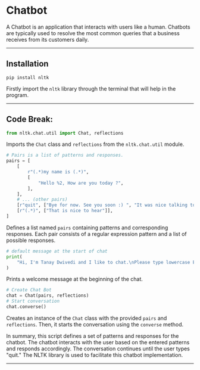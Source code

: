 # Chatbot

A Chatbot is an application that interacts with users like a human. Chatbots are typically used to resolve the most common queries that a business receives from its customers daily.

-----

## Installation

```
pip install nltk
```
Firstly import the `nltk` library through the terminal that will help in the program.

-----

## Code Break:

```python
from nltk.chat.util import Chat, reflections
```

Imports the `Chat` class and `reflections` from the `nltk.chat.util` module.

```python
# Pairs is a list of patterns and responses.
pairs = [
    [
        r"(.*)my name is (.*)",
        [
            "Hello %2, How are you today ?",
        ],
    ],
    # ... (other pairs)
    [r"quit", ["Bye for now. See you soon :) ", "It was nice talking to you. See you soon :)"]],
    [r"(.*)", ["That is nice to hear"]],
]
```

Defines a list named `pairs` containing patterns and corresponding responses. Each pair consists of a regular expression pattern and a list of possible responses.

```python
# default message at the start of chat
print(
    "Hi, I'm Tanay Dwivedi and I like to chat.\nPlease type lowercase English language to start a conversation. Type quit to leave "
)
```

Prints a welcome message at the beginning of the chat.

```python
# Create Chat Bot
chat = Chat(pairs, reflections)
# Start conversation
chat.converse()
```

Creates an instance of the `Chat` class with the provided `pairs` and `reflections`. Then, it starts the conversation using the `converse` method.

In summary, this script defines a set of patterns and responses for the chatbot. The chatbot interacts with the user based on the entered patterns and responds accordingly. The conversation continues until the user types "quit." The NLTK library is used to facilitate this chatbot implementation.

-----
